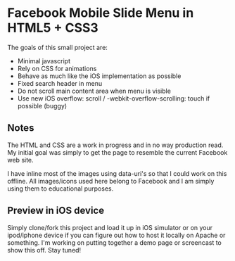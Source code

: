# Facebook Mobile Slide Menu in HTML5 + CSS3

The goals of this small project are:

- Minimal javascript
- Rely on CSS for animations
- Behave as much like the iOS implementation as possible
- Fixed search header in menu
- Do not scroll main content area when menu is visible
- Use new iOS overflow: scroll / -webkit-overflow-scrolling: touch if possible (buggy)

## Notes

The HTML and CSS are a work in progress and in no way production read. My initial goal was simply to get the page to resemble the current Facebook web site.

I have inline most of the images using data-uri's so that I could work on this offline. All images/icons used here belong to Facebook and I am simply using them to educational purposes.

## Preview in iOS device

Simply clone/fork this project and load it up in iOS simulator or on your ipod/iphone device if you can figure out how to host it locally on Apache or something. I'm working on putting together a demo page or screencast to show this off. Stay tuned!
